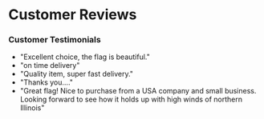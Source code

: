 # Customer Reviews

### Customer Testimonials

- "Excellent choice, the flag is beautiful."
- "on time delivery"
- "Quality item, super fast delivery."
- "Thanks you…."
- "Great flag! Nice to purchase from a USA company and small business. Looking forward to see how it holds up with high winds of northern Illinois"
